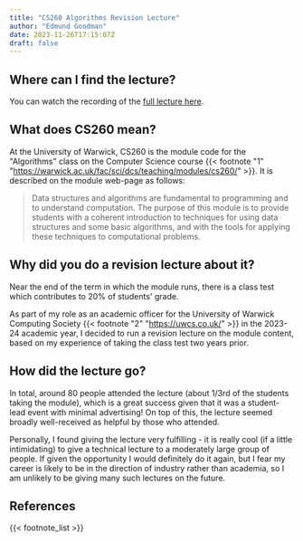 ```yaml
---
title: "CS260 Algorithms Revision Lecture"
author: "Edmund Goodman"
date: 2023-11-26T17:15:07Z
draft: false
---
```


## Where can I find the lecture?

You can watch the recording of the [full lecture here](https://www.youtube.com/watch?v=o1bSND4SSLM).

<!--more-->

## What does CS260 mean?

At the University of Warwick, CS260 is the module code for the "Algorithms" class
on the Computer Science course {{< footnote "1" "<https://warwick.ac.uk/fac/sci/dcs/teaching/modules/cs260/>" >}}. It is described on the module web-page as follows:

> Data structures and algorithms are fundamental to programming and to understand computation. The purpose of this module is to provide students with a coherent introduction to techniques for using data structures and some basic algorithms, and with the tools for applying these techniques to computational problems.

## Why did you do a revision lecture about it?

Near the end of the term in which the module runs, there is a class test which
contributes to 20% of students' grade.

As part of my role as an academic officer for the University of Warwick Computing Society {{< footnote "2" "<https://uwcs.co.uk/>" >}} in the 2023-24 academic year, I decided to run a revision lecture on the module content, based on my experience of taking the class test two years prior.

## How did the lecture go?

In total, around 80 people attended the lecture (about 1/3rd of the students taking the module), which is a great success given that it was a student-lead event with minimal advertising! On top of this, the lecture seemed broadly well-received as helpful by those who attended.

Personally, I found giving the lecture very fulfilling - it is really cool (if a little intimidating) to give a technical lecture to a moderately large group of people. If given the opportunity I would definitely do it again, but I fear my career is likely to be in the direction of industry rather than academia, so I am unlikely to be giving many such lectures on the future.

## References

{{< footnote_list >}}
